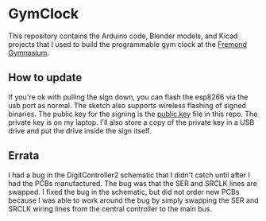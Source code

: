 # GymClock

This repository contains the Arduino code, Blender models, and Kicad projects that I used to build the programmable gym clock at the [Fremond Gymnasium](https://www.fremontgymnasium.com/).

## How to update

If you're ok with pulling the sign down, you can flash the esp8266 via the usb port as normal. The sketch also supports wireless flashing of signed binaries. The public key for the signing is the [public.key](public.key) file in this repo. The private key is on my laptop. I'll also store a copy of the private key in a USB drive and put the drive inside the sign itself.

## Errata

I had a bug in the DigitController2 schematic that I didn't catch until after I had the PCBs manufactured. The bug was that the SER and SRCLK lines are swapped. I fixed the bug in the schematic, but did not order new PCBs because I was able to work around the bug by simply swapping the SER and SRCLK wiring lines from the central controller to the main bus.
